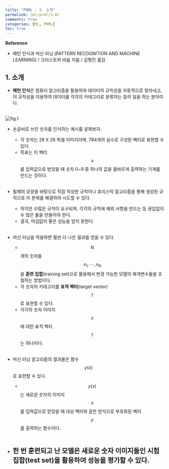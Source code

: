 ```yaml
---
title: "PRML - 1. 소개"
permalink: /ml/prml/1-0/
comments: true
categories: [ML, PRML]
toc: true
---
```


**Reference**

- 패턴 인식과 머신 러닝 (PATTERN RECOGNITION AND MACHINE LEARNING) / 크리스토퍼 비숍 지음 / 김형진 옮김


## 1. 소개

- **패턴 인식**은 컴퓨터 알고리즘을 활용하여 데이터의 규칙성을 자동적으로 찾아내고, 이 규칙성을 이용하여 데이터를 각각의 카테고리로 분류하는 등의 일을 하는 분야이다.
<br><br>

![fig.1](../images/1-0_1.png)

- 손글씨로 쓰인 숫자를 인식하는 예시를 살펴보자.
  - 각 숫자는 28 X 28 픽셀 이미지이며, 784개의 실수로 구성된 벡터로 표현할 수 있다.
  - 목표는 이 벡터 $$ x $$를 입력값으로 받았을 때 숫자 0~9 중 하나의 값을 올바르게 출력하는 기계를 만드는 것이다.
<br><br>

- 필체의 모양을 바탕으로 직접 작성한 규칙이나 휴리스틱 알고리즘을 통해 생성된 규칙으로 이 문제를 해결하려 시도할 수 있다.
  - 하지만 수많은 규칙이 요구되며, 각각의 규칙에 예외 사항을 만드는 등 끊임없이 수 많은 룰을 만들어야 한다.
  - 결국, 어김없이 좋은 성능을 얻지 못한다.
<br><br>

- 머신 러닝을 적용하면 훨씬 더 나은 결과를 얻을 수 있다.
  - $$ N $$개의 숫자들 $$ {x_1, \cdots , x_N} $$을 **훈련 집합**(training set)으로 활용해서 변경 가능한 모델의 매개변수들을 조절하는 방법이다.
  - 각 숫자의 카테고리를 **표적 벡터**(target vector) $$ t $$로 표현할 수 있다.
  - 각각의 숫자 이미지 $$ x $$에 대한 표적 벡터 $$ t $$는 하나이다.
<br><br>

- 머신 러닝 알고리즘의 결과물은 함수 $$ y(x) $$로 표현할 수 있다.
  - $$ y(x) $$는 새로운 숫자의 이미지 $$ x $$를 입력값으로 받았을 때 대상 벡터와 같은 방식으로 부호화된 벡터 $$ y $$를 출력하는 함수이다.
<br><br>

- 한 번 훈련되고 난 모델은 새로운 숫자 이미지들인 **시험 집합**(test set)을 활용하여 성능을 평가할 수 있다.
  - 
